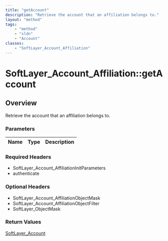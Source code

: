 ```yaml
---
title: "getAccount"
description: "Retrieve the account that an affiliation belongs to."
layout: "method"
tags:
    - "method"
    - "sldn"
    - "Account"
classes:
    - "SoftLayer_Account_Affiliation"
---
```

# SoftLayer_Account_Affiliation::getAccount
## Overview 
Retrieve the account that an affiliation belongs to.

### Parameters 
|Name | Type | Description |
| --- | --- | --- |


### Required Headers
* SoftLayer_Account_AffiliationInitParameters
* authenticate

### Optional Headers
* SoftLayer_Account_AffiliationObjectMask
* SoftLayer_Account_AffiliationObjectFilter
* SoftLayer_ObjectMask

### Return Values
<a href='/reference/datatypes/SoftLayer_Account'>SoftLayer_Account </a>
